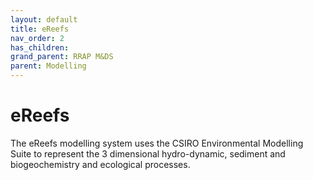 ```yaml
---
layout: default
title: eReefs
nav_order: 2
has_children: 
grand_parent: RRAP M&DS
parent: Modelling
---
```

# eReefs

The eReefs modelling system uses the CSIRO Environmental Modelling Suite to represent the 3 dimensional hydro-dynamic, sediment and biogeochemistry and ecological processes.  ​